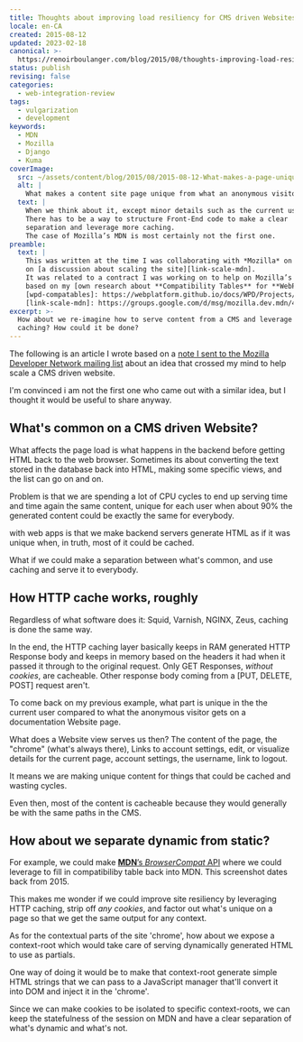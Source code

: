 ```yaml
---
title: Thoughts about improving load resiliency for CMS driven Websites
locale: en-CA
created: 2015-08-12
updated: 2023-02-18
canonical: >-
  https://renoirboulanger.com/blog/2015/08/thoughts-improving-load-resiliency-cms-driven-websites/
status: publish
revising: false
categories:
  - web-integration-review
tags:
  - vulgarization
  - development
keywords:
  - MDN
  - Mozilla
  - Django
  - Kuma
coverImage:
  src: ~/assets/content/blog/2015/08/2015-08-12-What-makes-a-page-unique-1024x921.png
  alt: |
    What makes a content site page unique from what an anonymous visitor can get?
  text: |
    When we think about it, except minor details such as the current user’s info, a web page is pretty much the same for everyone.
    There has to be a way to structure Front-End code to make a clear
    separation and leverage more caching.
    The case of Mozilla’s MDN is most certainly not the first one.
preamble:
  text: |
    This was written at the time I was collaborating with *Mozilla* on the MDN project
    on [a discussion about scaling the site][link-scale-mdn].
    It was related to a contract I was working on to help on Mozilla’s Compatibility tables,
    based on my [own research about **Compatibility Tables** for **WebPlatform Docs**][wpd-compatables].
    [wpd-compatables]: https://webplatform.github.io/docs/WPD/Projects/CompaTables/ "WebPlatform browser compatibility support table"
    [link-scale-mdn]: https://groups.google.com/d/msg/mozilla.dev.mdn/4_bFfpyvYMk/8c6S6cblZ4kJ "RE: Proposal to help scale MDN"
excerpt: >-
  How about we re-imagine how to serve content from a CMS and leverage HTTP
  caching? How could it be done?
---
```


The following is an article I wrote based on a [note I sent to the Mozilla
Developer Network mailing list][0] about an idea that crossed my mind to help
scale a CMS driven website.

I'm convinced i am not the first one who came out with a similar idea, but I
thought it would be useful to share anyway.

## What's common on a CMS driven Website?

What affects the page load is what happens in the backend before getting HTML
back to the web browser. Sometimes its about converting the text stored in the
database back into HTML, making some specific views, and the list can go on and
on.

Problem is that we are spending a lot of CPU cycles to end up serving time and
time again the same content, unique for each user when about 90% the generated
content could be exactly the same for everybody.

with web apps is that we make backend servers generate HTML as if it was unique
when, in truth, most of it could be cached.

What if we could make a separation between what's common, and use caching and
serve it to everybody.

## How HTTP cache works, roughly

Regardless of what software does it: Squid, Varnish, NGINX, Zeus, caching is
done the same way.

In the end, the HTTP caching layer basically keeps in RAM generated HTTP
Response body and keeps in memory based on the headers it had when it passed it
through to the original request. Only GET Responses, _without cookies_, are
cacheable. Other response body coming from a \[PUT, DELETE, POST\] request
aren't.

To come back on my previous example, what part is unique in the the current user
compared to what the anonymous visitor gets on a documentation Website page.

What does a Website view serves us then? The content of the page, the "chrome"
(what's always there), Links to account settings, edit, or visualize details for
the current page, account settings, the username, link to logout.

It means we are making unique content for things that could be cached and
wasting cycles.

Even then, most of the content is cacheable because they would generally be with
the same paths in the CMS.

## How about we separate dynamic from static?

<app-image src="~/assets/content/blog/2015/10/2015-09-21-Running-MDN-and-BrowserCompat.png" figcaption="An example of running a presentation only HTML partial serving specialized service." alt="Experimenting with Django/Kuma and making HTML Partial URLs">

For example, we could make [**MDN**’s _BrowserCompat_ API][browsercompat-api]
where we could leverage to fill in compatibiliby table back into MDN. This
screenshot dates back from 2015.

</app-image>

This makes me wonder if we could improve site resiliency by leveraging HTTP
caching, strip off _any cookies_, and factor out what's unique on a page so that
we get the same output for any context.

As for the contextual parts of the site 'chrome', how about we expose a
context-root which would take care of serving dynamically generated HTML to use
as partials.

One way of doing it would be to make that context-root generate simple HTML
strings that we can pass to a JavaScript manager that'll convert it into DOM and
inject it in the 'chrome'.

Since we can make cookies to be isolated to specific context-roots, we can keep
the statefulness of the session on MDN and have a clear separation of what's
dynamic and what's not.

[0]: https://groups.google.com/d/msg/mozilla.dev.mdn/4_bFfpyvYMk/KkO0alAfAgAJ
[browsercompat-api]:
  https://github.com/mdn/browsercompat
  'The Browser Compatibility API was a project to support compatibility data on the Mozilla Developer Network. '
